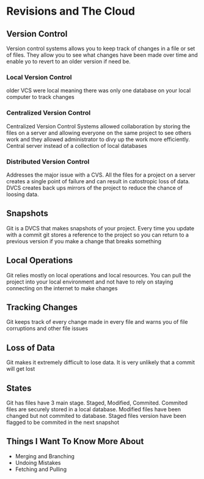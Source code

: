 # Revisions and The Cloud

## Version Control

Version control systems allows you to keep track of changes in a file or set of files. They allow you to see what changes have been made over time and enable yo to
revert to an older version if need be.

### Local Version Control

older VCS were local meaning there was only one database on your local computer to track changes

### Centralized Version Control

Centralized Version Control Systems allowed collaboration by storing the files on a server and allowing everyone on the same project to see others work and they
allowed administrator to divy up the work more efficiently. Central server instead of a collection of local databases

### Distributed Version Control

Addresses the major issue with a CVS. All the files for a project on a server creates a single point of failure and can result in catostropic loss of data.
DVCS creates back ups mirrors of the project to reduce the chance of loosing data.

## Snapshots

Git is a DVCS that makes snapshots of your project. Every time you update with a commit git stores a reference to the project so you can return to a previous version if you make a change that breaks something

## Local Operations

Git relies mostly on local operations and local resources. You can pull the project into your local environment and not have to rely on staying connecting on the internet to make changes

## Tracking Changes

Git keeps track of every change made in every file and warns you of file corruptions and other file issues

## Loss of Data

Git makes it extremely difficult to lose data. It is very unlikely that a commit will get lost

## States

Git has files have 3 main stage. Staged, Modified, Commited. Commited files are securely stored in a local database. Modified files have been changed but not commited to database. Staged files version have been flagged to be commited in the next snapshot

## Things I Want To Know More About

* Merging and Branching
* Undoing Mistakes
* Fetching and Pulling
